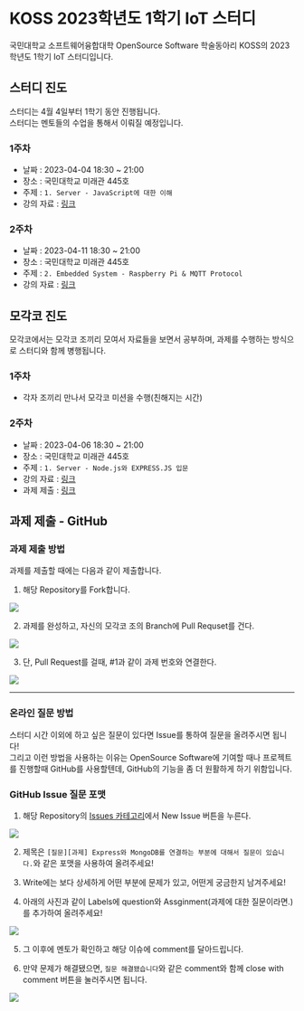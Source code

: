 # KOSS 2023학년도 1학기 IoT 스터디
국민대학교 소프트웨어융합대학 OpenSource Software 학술동아리 KOSS의 2023학년도 1학기 IoT 스터디입니다.

## 스터디 진도
스터디는 4월 4일부터 1학기 동안 진행됩니다. <br>
스터디는 멘토들의 수업을 통해서 이뤄질 예정입니다.

### 1주차
- 날짜 : 2023-04-04 18:30 ~ 21:00
- 장소 : 국민대학교 미래관 445호
- 주제 : `1. Server - JavaScript에 대한 이해`
- 강의 자료 : <a href="./week1"> 링크 </a>

### 2주차
- 날짜 : 2023-04-11 18:30 ~ 21:00
- 장소 : 국민대학교 미래관 445호
- 주제 : `2. Embedded System - Raspberry Pi & MQTT Protocol`
- 강의 자료 : <a href="./week2-2"> 링크 </a>

## 모각코 진도
모각코에서는 모각코 조끼리 모여서 자료들을 보면서 공부하며, 과제를 수행하는 방식으로 스터디와 함께 병행됩니다.

### 1주차
- 각자 조끼리 만나서 모각코 미션을 수행(친해지는 시간)

### 2주차
- 날짜 : 2023-04-06 18:30 ~ 21:00
- 장소 : 국민대학교 미래관 445호
- 주제 : `1. Server - Node.js와 EXPRESS.JS 입문`
- 강의 자료 : <a href="./week2-1"> 링크 </a>
- 과제 제출 : <a href="https://github.com/kmu-koss/2023-1_IoT_Study/issues/4"> 링크 </a> 

## 과제 제출 - GitHub

### 과제 제출 방법
과제를 제출할 때에는 다음과 같이 제출합니다.
1. 해당 Repository를 Fork합니다.
<img src="./img/fork.png">

2. 과제를 완성하고, 자신의 모각코 조의 Branch에 Pull Requset를 건다.
<img src="./img/pullrequest.png">

3. 단, Pull Request를 걸때, #1과 같이 과제 번호와 연결한다.
<img src="./img/pullrequest2.png">

---

### 온라인 질문 방법
스터디 시간 이외에 하고 싶은 질문이 있다면 Issue를 통하여 질문을 올려주시면 됩니다! <br>
그리고 이런 방법을 사용하는 이유는 OpenSource Software에 기여할 때나 프로젝트를 진행할때 GitHub를 사용할텐데, GitHub의 기능을 좀 더 원활하게 하기 위함입니다.

### GitHub Issue 질문 포맷
1. 해당 Repository의 <a href="https://github.com/kmu-koss/2023-1_IoT_Study/issues">Issues 카테고리</a>에서 New Issue 버튼을 누른다.<br>
<img src="./img/NewIssue.png">

2. 제목은 `[질문][과제] Express와 MongoDB를 연결하는 부분에 대해서 질문이 있습니다.`와 같은 포맷을 사용하여 올려주세요!

3. Write에는 보다 상세하게 어떤 부분에 문제가 있고, 어떤게 궁금한지 남겨주세요!

4. 아래의 사진과 같이 Labels에 question와 Assginment(과제에 대한 질문이라면.)를 추가하여 올려주세요!<br>
<img src="./img/label.png">

5. 그 이후에 멘토가 확인하고 해당 이슈에 comment를 달아드립니다.

6. 만약 문제가 해결됐으면, `질문 해결됐습니다`와 같은 comment와 함께 close with comment 버튼을 눌러주시면 됩니다.<br>
<img src="./img/closeissue.png">

